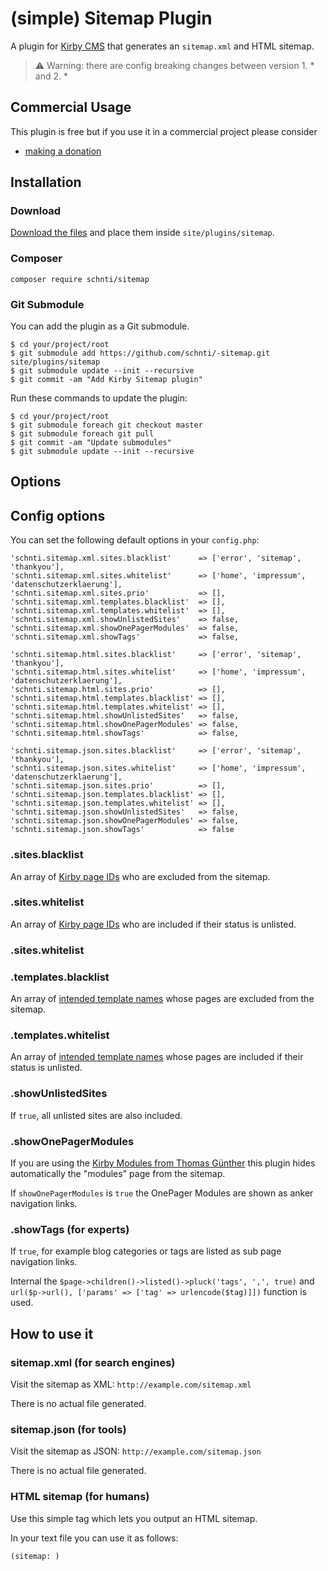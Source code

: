 # (simple) Sitemap Plugin

A plugin for [Kirby CMS](http://getkirby.com) that generates an `sitemap.xml` and HTML sitemap.

> :warning: Warning: there are config breaking changes between version 1. * and 2. *

## Commercial Usage

This plugin is free but if you use it in a commercial project please consider

- [making a donation](https://www.paypal.me/schnti/5)

## Installation

### Download

[Download the files](https://github.com/schnti/kirby-sitemap/archive/master.zip) and place them inside `site/plugins/sitemap`.

### Composer

```
composer require schnti/sitemap
```

### Git Submodule
You can add the plugin as a Git submodule.

    $ cd your/project/root
    $ git submodule add https://github.com/schnti/-sitemap.git site/plugins/sitemap
    $ git submodule update --init --recursive
    $ git commit -am "Add Kirby Sitemap plugin"

Run these commands to update the plugin:

    $ cd your/project/root
    $ git submodule foreach git checkout master
    $ git submodule foreach git pull
    $ git commit -am "Update submodules"
    $ git submodule update --init --recursive
    
## Options

## Config options

You can set the following default options in your `config.php`:

```
'schnti.sitemap.xml.sites.blacklist'      => ['error', 'sitemap', 'thankyou'],
'schnti.sitemap.xml.sites.whitelist'      => ['home', 'impressum', 'datenschutzerklaerung'],
'schnti.sitemap.xml.sites.prio'           => [],
'schnti.sitemap.xml.templates.blacklist'  => [],
'schnti.sitemap.xml.templates.whitelist'  => [],
'schnti.sitemap.xml.showUnlistedSites'    => false,
'schnti.sitemap.xml.showOnePagerModules'  => false,
'schnti.sitemap.xml.showTags'             => false,

'schnti.sitemap.html.sites.blacklist'     => ['error', 'sitemap', 'thankyou'],
'schnti.sitemap.html.sites.whitelist'     => ['home', 'impressum', 'datenschutzerklaerung'],
'schnti.sitemap.html.sites.prio'          => [],
'schnti.sitemap.html.templates.blacklist' => [],
'schnti.sitemap.html.templates.whitelist' => [],
'schnti.sitemap.html.showUnlistedSites'   => false,
'schnti.sitemap.html.showOnePagerModules' => false,
'schnti.sitemap.html.showTags'            => false,

'schnti.sitemap.json.sites.blacklist'     => ['error', 'sitemap', 'thankyou'],
'schnti.sitemap.json.sites.whitelist'     => ['home', 'impressum', 'datenschutzerklaerung'],
'schnti.sitemap.json.sites.prio'          => [],
'schnti.sitemap.json.templates.blacklist' => [],
'schnti.sitemap.json.templates.whitelist' => [],
'schnti.sitemap.json.showUnlistedSites'   => false,
'schnti.sitemap.json.showOnePagerModules' => false,
'schnti.sitemap.json.showTags'            => false

```

### .sites.blacklist
An array of [Kirby page IDs](https://getkirby.com/docs/reference/objects/page/id) who are excluded from the sitemap.

### .sites.whitelist
An array of [Kirby page IDs](https://getkirby.com/docs/reference/objects/page/id) who are included if their status is unlisted.
 
### .sites.whitelist

### .templates.blacklist
An array of [intended template names](https://getkirby.com/docs/reference/objects/page/intended-template) whose pages are excluded from the sitemap.

### .templates.whitelist
An array of [intended template names](https://getkirby.com/docs/reference/objects/page/intended-template) whose pages are included if their status is unlisted.

### .showUnlistedSites
If `true`, all unlisted sites are also included.

### .showOnePagerModules
If you are using the [Kirby Modules from Thomas Günther](https://github.com/medienbaecker/kirby-modules) this plugin hides automatically the "modules" page from the sitemap.

If `showOnePagerModules` is `true` the OnePager Modules are shown as anker navigation links.

### .showTags (for experts)
If `true`, for example blog categories or tags are listed as sub page navigation links.

Internal the `$page->children()->listed()->pluck('tags', ',', true)` and `url($p->url(), ['params' => ['tag' => urlencode($tag)]])` function is used.  

## How to use it

### sitemap.xml (for search engines)
Visit the sitemap as XML: `http://example.com/sitemap.xml`

There is no actual file generated.


### sitemap.json (for tools)
Visit the sitemap as JSON: `http://example.com/sitemap.json`

There is no actual file generated.

### HTML sitemap (for humans)

Use this simple tag which lets you output an HTML sitemap.

In your text file you can use it as follows:

```
(sitemap: )
```

